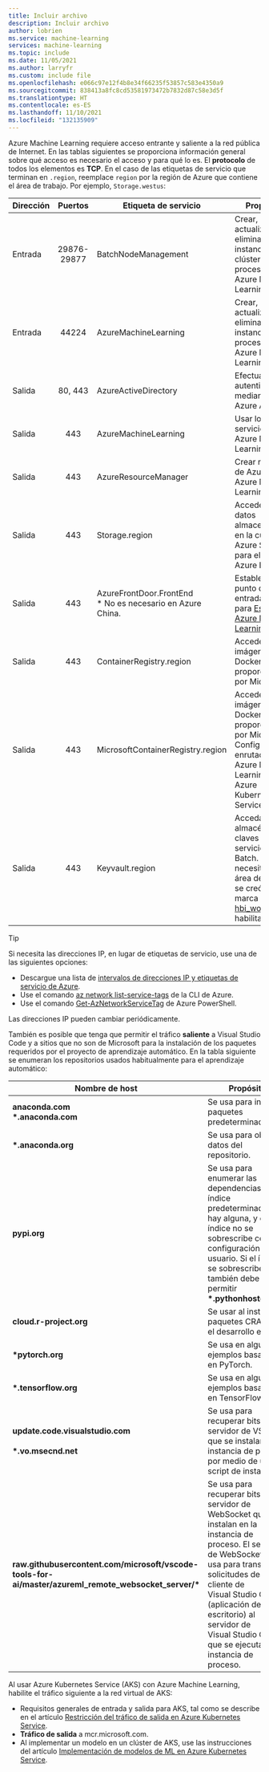 ```yaml
---
title: Incluir archivo
description: Incluir archivo
author: lobrien
ms.service: machine-learning
services: machine-learning
ms.topic: include
ms.date: 11/05/2021
ms.author: larryfr
ms.custom: include file
ms.openlocfilehash: e066c97e12f4b8e34f66235f53857c583e4350a9
ms.sourcegitcommit: 838413a8fc8cd53581973472b7832d87c58e3d5f
ms.translationtype: HT
ms.contentlocale: es-ES
ms.lasthandoff: 11/10/2021
ms.locfileid: "132135909"
---
```

Azure Machine Learning requiere acceso entrante y saliente a la red pública de Internet. En las tablas siguientes se proporciona información general sobre qué acceso es necesario el acceso y para qué lo es. El __protocolo__ de todos los elementos es __TCP__. En el caso de las etiquetas de servicio que terminan en `.region`, reemplace `region` por la región de Azure que contiene el área de trabajo. Por ejemplo, `Storage.westus`:

| Dirección | Puertos | Etiqueta de servicio | Propósito |
| ----- |:-----:| ----- | ----- |
| Entrada | 29876-29877 | BatchNodeManagement | Crear, actualizar y eliminar una instancia y un clúster de proceso de Azure Machine Learning. |
| Entrada | 44224 | AzureMachineLearning | Crear, actualizar y eliminar una instancia de proceso de Azure Machine Learning. |
| Salida | 80, 443 | AzureActiveDirectory | Efectuar la autenticación mediante Azure AD. |
| Salida | 443 | AzureMachineLearning | Usar los servicios de Azure Machine Learning. |
| Salida | 443 | AzureResourceManager | Crear recursos de Azure con Azure Machine Learning. |
| Salida | 443 | Storage.region | Acceder a los datos almacenados en la cuenta de Azure Storage para el servicio Azure Batch. |
| Salida | 443 | AzureFrontDoor.FrontEnd</br>* No es necesario en Azure China. | Establecer un punto de entrada global para [Estudio de Azure Machine Learning](https://ml.azure.com). | 
| Salida | 443 | ContainerRegistry.region | Acceder a las imágenes de Docker proporcionadas por Microsoft. |
| Salida | 443 | MicrosoftContainerRegistry.region | Acceder a las imágenes de Docker proporcionadas por Microsoft. Configurar el enrutador de Azure Machine Learning para Azure Kubernetes Service. |
| Salida | 443 | Keyvault.region | Acceda al almacén de claves del servicio Azure Batch. Solo se necesita si el área de trabajo se creó con la marca [hbi_workspace](/python/api/azureml-core/azureml.core.workspace%28class%29#create-name--auth-none--subscription-id-none--resource-group-none--location-none--create-resource-group-true--sku--basic---friendly-name-none--storage-account-none--key-vault-none--app-insights-none--container-registry-none--cmk-keyvault-none--resource-cmk-uri-none--hbi-workspace-false--default-cpu-compute-target-none--default-gpu-compute-target-none--exist-ok-false--show-output-true-) habilitada. |

> [!TIP]
> Si necesita las direcciones IP, en lugar de etiquetas de servicio, use una de las siguientes opciones:
> * Descargue una lista de [intervalos de direcciones IP y etiquetas de servicio de Azure](https://www.microsoft.com/download/details.aspx?id=56519).
> * Use el comando [az network list-service-tags](/cli/azure/network#az_network_list_service_tags) de la CLI de Azure.
> * Use el comando [Get-AzNetworkServiceTag](/powershell/module/az.network/get-aznetworkservicetag) de Azure PowerShell.
> 
> Las direcciones IP pueden cambiar periódicamente.

También es posible que tenga que permitir el tráfico __saliente__ a Visual Studio Code y a sitios que no son de Microsoft para la instalación de los paquetes requeridos por el proyecto de aprendizaje automático. En la tabla siguiente se enumeran los repositorios usados habitualmente para el aprendizaje automático:

| Nombre de host | Propósito |
| ----- | ----- |
| **anaconda.com**</br>**\*.anaconda.com** | Se usa para instalar paquetes predeterminados. |
| **\*.anaconda.org** | Se usa para obtener datos del repositorio. |
| **pypi.org** | Se usa para enumerar las dependencias del índice predeterminado, si hay alguna, y el índice no se sobrescribe con la configuración del usuario. Si el índice se sobrescribe, también debe permitir **\*.pythonhosted.org**. |
| **cloud.r-project.org** | Se usar al instalar paquetes CRAN para el desarrollo en R. |
| **\*pytorch.org** | Se usa en algunos ejemplos basados en PyTorch. |
| **\*.tensorflow.org** | Se usa en algunos ejemplos basados en TensorFlow. |
| **update.code.visualstudio.com**</br></br>**\*.vo.msecnd.net** | Se usa para recuperar bits de servidor de VS Code que se instalan en la instancia de proceso por medio de un script de instalación.|
| **raw.githubusercontent.com/microsoft/vscode-tools-for-ai/master/azureml_remote_websocket_server/\*** | Se usa para recuperar bits de servidor de WebSocket que se instalan en la instancia de proceso. El servidor de WebSocket se usa para transmitir solicitudes desde el cliente de Visual Studio Code (aplicación de escritorio) al servidor de Visual Studio Code que se ejecuta en la instancia de proceso.|

Al usar Azure Kubernetes Service (AKS) con Azure Machine Learning, habilite el tráfico siguiente a la red virtual de AKS:

* Requisitos generales de entrada y salida para AKS, tal como se describe en el artículo [Restricción del tráfico de salida en Azure Kubernetes Service](../articles/aks/limit-egress-traffic.md).
* __Tráfico de salida__ a mcr.microsoft.com.
* Al implementar un modelo en un clúster de AKS, use las instrucciones del artículo [Implementación de modelos de ML en Azure Kubernetes Service](../articles/machine-learning/how-to-deploy-azure-kubernetes-service.md#connectivity).